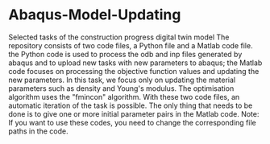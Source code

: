 # Abaqus-Model-Updating
Selected tasks of the construction progress digital twin model
The repository consists of two code files, a Python file and a Matlab code file. the Python code is used to process the odb and inp files generated by abaqus and to upload new tasks with new parameters to abaqus; the Matlab code focuses on processing the objective function values and updating the new parameters.
In this task, we focus only on updating the material parameters such as density and Young's modulus.
The optimisation algorithm uses the "fmincon" algorithm.
With these two code files, an automatic iteration of the task is possible. The only thing that needs to be done is to give one or more initial parameter pairs in the Matlab code.
Note: If you want to use these codes, you need to change the corresponding file paths in the code.
